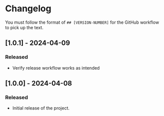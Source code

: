# Changelog

You must follow the format of `## [VERSION-NUMBER]` for the GitHub workflow to pick up the text.

## [1.0.1] - 2024-04-09
### Released
- Verify release workflow works as intended

## [1.0.0] - 2024-04-08
### Released
- Initial release of the project.